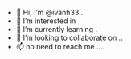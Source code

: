 - 👋 Hi, I’m @ivanh33 .
- 👀 I’m interested in 
- 🌱 I’m currently learning .
- 💞️ I’m looking to collaborate on ..
- 📫 no need to reach me ....
<!---
ivanh33/ivanh33 is a ✨ special ✨ repository because its `README.md` (this file) appears on your GitHub profile.
You can click the Preview link to take a look at your changes.
--->
